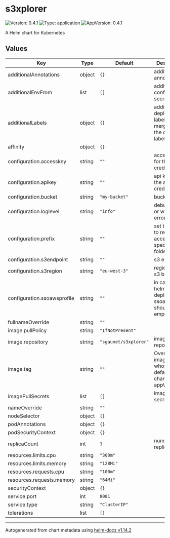 # s3xplorer

![Version: 0.4.1](https://img.shields.io/badge/Version-0.4.1-informational?style=flat-square) ![Type: application](https://img.shields.io/badge/Type-application-informational?style=flat-square) ![AppVersion: 0.4.1](https://img.shields.io/badge/AppVersion-0.4.1-informational?style=flat-square)

A Helm chart for Kubernetes

## Values

| Key | Type | Default | Description |
|-----|------|---------|-------------|
| additionalAnnotations | object | `{}` | additional annotations |
| additionalEnvFrom | list | `[]` | additional configmap or secret.  |
| additionalLabels | object | `{}` | additional deployment labels (will be merged with the default labels) |
| affinity | object | `{}` |  |
| configuration.accesskey | string | `""` | access key for the aws credentials |
| configuration.apikey | string | `""` | api key for the aws credentials |
| configuration.bucket | string | `"my-bucket"` | bucket name |
| configuration.loglevel | string | `"info"` | debug or info or warn or error |
| configuration.prefix | string | `""` | set the prefix to restrict the access to a specific folder |
| configuration.s3endpoint | string | `""` | s3 endpoint |
| configuration.s3region | string | `"eu-west-3"` | region of the s3 bucket |
| configuration.ssoawsprofile | string | `""` | in case of helm deployment, ssoawsprofile should be left empty |
| fullnameOverride | string | `""` |  |
| image.pullPolicy | string | `"IfNotPresent"` |  |
| image.repository | string | `"sgaunet/s3xplorer"` | image repository |
| image.tag | string | `""` | Overrides the image tag whose default is the chart appVersion. |
| imagePullSecrets | list | `[]` | image pull secrets |
| nameOverride | string | `""` |  |
| nodeSelector | object | `{}` |  |
| podAnnotations | object | `{}` |  |
| podSecurityContext | object | `{}` |  |
| replicaCount | int | `1` | number of replicas |
| resources.limits.cpu | string | `"300m"` |  |
| resources.limits.memory | string | `"128Mi"` |  |
| resources.requests.cpu | string | `"100m"` |  |
| resources.requests.memory | string | `"64Mi"` |  |
| securityContext | object | `{}` |  |
| service.port | int | `8081` |  |
| service.type | string | `"ClusterIP"` |  |
| tolerations | list | `[]` |  |

----------------------------------------------
Autogenerated from chart metadata using [helm-docs v1.14.2](https://github.com/norwoodj/helm-docs/releases/v1.14.2)
